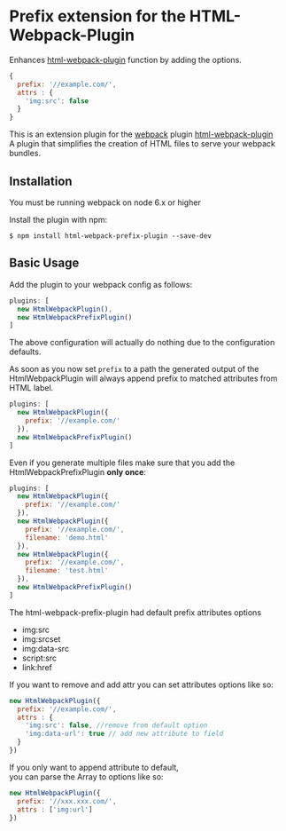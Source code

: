 Prefix extension for the HTML-Webpack-Plugin
============================================

Enhances [html-webpack-plugin](https://github.com/ampedandwired/html-webpack-plugin) function by adding the options.
```javascript
{
  prefix: '//example.com/', 
  attrs : { 
    'img:src': false 
  } 
}
```


This is an extension plugin for the [webpack](http://webpack.github.io) plugin [html-webpack-plugin](https://github.com/ampedandwired/html-webpack-plugin)  
A plugin that simplifies the creation of HTML files to serve your webpack bundles.

Installation
------------
You must be running webpack on node 6.x or higher

Install the plugin with npm:
```shell
$ npm install html-webpack-prefix-plugin --save-dev
```

Basic Usage
-----------
Add the plugin to your webpack config as follows:

```javascript
plugins: [
  new HtmlWebpackPlugin(),
  new HtmlWebpackPrefixPlugin()
]  
```
The above configuration will actually do nothing due to the configuration defaults.  


As soon as you now set `prefix` to a path the generated output of the HtmlWebpackPlugin will always append prefix to matched attributes from HTML label. 
```javascript
plugins: [
  new HtmlWebpackPlugin({
    prefix: '//example.com/'
  }),
  new HtmlWebpackPrefixPlugin()
]  
```

Even if you generate multiple files make sure that you add the HtmlWebpackPrefixPlugin **only once**:
```javascript
plugins: [
  new HtmlWebpackPlugin({
    prefix: '//example.com/'
  }),
  new HtmlWebpackPlugin({
    prefix: '//example.com/',
    filename: 'demo.html'
  }),
  new HtmlWebpackPlugin({
    prefix: '//example.com/',
    filename: 'test.html'
  }),
  new HtmlWebpackPrefixPlugin()
]  
```

The html-webpack-prefix-plugin had default prefix attributes options   
  - img:src
  - img:srcset
  - img:data-src
  - script:src
  - link:href     

If you want to remove and add attr you can set attributes options like so:

```javascript
new HtmlWebpackPlugin({
  prefix: '//example.com/',
  attrs : {
    'img:src': false, //remove from default option
    'img:data-url': true // add new attribute to field
  }
})
```

If you only want to append attribute to default,  
you can parse the Array to options like so:

```javascript
new HtmlWebpackPlugin({
  prefix: '//xxx.xxx.com/',
  attrs : ['img:url']
})
```


